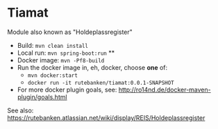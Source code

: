# Tiamat

Module also known as "Holdeplassregister"

* Build: `mvn clean install`
* Local run: `mvn spring-boot:run`
** 
* Docker image: `mvn -Pf8-build`
* Run the docker image in, eh, docker, choose **one** of:
     * `mvn docker:start`
     * `docker run -it rutebanken/tiamat:0.0.1-SNAPSHOT`
* For more docker plugin goals, see: http://ro14nd.de/docker-maven-plugin/goals.html


See also:
https://rutebanken.atlassian.net/wiki/display/REIS/Holdeplassregister